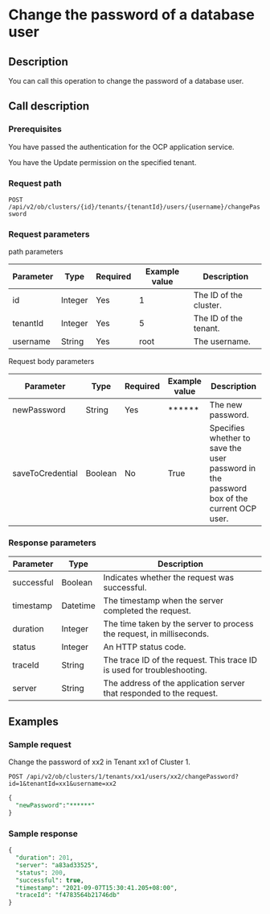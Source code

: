 Change the password of a database user
===========================================================

Description
--------------------------------

You can call this operation to change the password of a database user.

Call description
-------------------------------------

### Prerequisites

You have passed the authentication for the OCP application service.

You have the Update permission on the specified tenant.

### Request path

`POST /api/v2/ob/clusters/{id}/tenants/{tenantId}/users/{username}/changePassword`

### Request parameters

path parameters

| Parameter |  Type   | Required | Example value |      Description       |
|-----------|---------|----------|---------------|------------------------|
| id        | Integer | Yes      | 1             | The ID of the cluster. |
| tenantId  | Integer | Yes      | 5             | The ID of the tenant.  |
| username  | String  | Yes      | root          | The username.          |

Request body parameters

|    Parameter     |  Type   | Required | Example value |                                       Description                                        |
|------------------|---------|----------|---------------|------------------------------------------------------------------------------------------|
| newPassword      | String  | Yes      | ******        | The new password.                                                                        |
| saveToCredential | Boolean | No       | True          | Specifies whether to save the user password in the password box of the current OCP user. |

### Response parameters

| Parameter  |   Type   |                               Description                               |
|------------|----------|-------------------------------------------------------------------------|
| successful | Boolean  | Indicates whether the request was successful.                           |
| timestamp  | Datetime | The timestamp when the server completed the request.                    |
| duration   | Integer  | The time taken by the server to process the request, in milliseconds.   |
| status     | Integer  | An HTTP status code.                                                    |
| traceId    | String   | The trace ID of the request. This trace ID is used for troubleshooting. |
| server     | String   | The address of the application server that responded to the request.    |

Examples
-----------------------------

### Sample request

Change the password of xx2 in Tenant xx1 of Cluster 1.

`POST /api/v2/ob/clusters/1/tenants/xx1/users/xx2/changePassword?id=1&tenantId=xx1&username=xx2`

```SQL
{
  "newPassword":"******"
}
```

### Sample response

```SQL
{
  "duration": 201,
  "server": "a83ad33525",
  "status": 200,
  "successful": true,
  "timestamp": "2021-09-07T15:30:41.205+08:00",
  "traceId": "f4783564b21746db"
}
```
